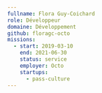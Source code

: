 ```yaml
---
fullname: Flora Guy-Coichard
role: Développeur
domaine: Développement
github: floragc-octo
missions:
  - start: 2019-03-10
    end: 2021-06-30
    status: service
    employer: Octo
    startups:
      - pass-culture
---
```

